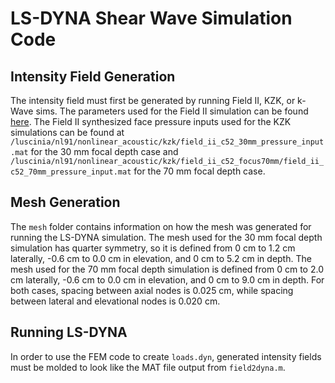 LS-DYNA Shear Wave Simulation Code
==================================
## Intensity Field Generation
The intensity field must first be generated by running Field II, KZK, or k-Wave sims. The parameters used for the Field II simulation can be found [here](https://github.com/Ningrui-Li/nonlinear_acoustic/tree/master/field). The Field II synthesized face pressure inputs used for the KZK simulations can be found at `/luscinia/nl91/nonlinear_acoustic/kzk/field_ii_c52_30mm_pressure_input.mat` for the 30 mm focal depth case and `/luscinia/nl91/nonlinear_acoustic/kzk/field_ii_c52_focus70mm/field_ii_c52_70mm_pressure_input.mat` for the 70 mm focal depth case.

## Mesh Generation
The `mesh` folder contains information on how the mesh was generated for running the LS-DYNA simulation. The mesh used for the 30 mm focal depth simulation has quarter symmetry, so it is defined from 0 cm to 1.2 cm laterally, -0.6 cm to 0.0 cm in elevation, and 0 cm to 5.2 cm in depth. The mesh used for the 70 mm focal depth simulation is defined from 0 cm to 2.0 cm laterally, -0.6 cm to 0.0 cm in elevation, and 0 cm to 9.0 cm in depth. For both cases, spacing between axial nodes is 0.025 cm, while spacing between lateral and elevational nodes is 0.020 cm. 

## Running LS-DYNA
In order to use the FEM code to create `loads.dyn`, generated intensity fields must be molded to look like the MAT file output from `field2dyna.m`.
